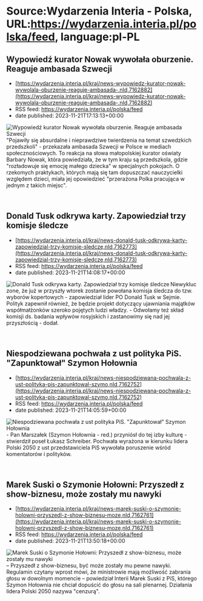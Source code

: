 # Source:Wydarzenia Interia - Polska, URL:https://wydarzenia.interia.pl/polska/feed, language:pl-PL

## Wypowiedź kurator Nowak wywołała oburzenie. Reaguje ambasada Szwecji
 - [https://wydarzenia.interia.pl/kraj/news-wypowiedz-kurator-nowak-wywolala-oburzenie-reaguje-ambasada-,nId,7162882](https://wydarzenia.interia.pl/kraj/news-wypowiedz-kurator-nowak-wywolala-oburzenie-reaguje-ambasada-,nId,7162882)
 - RSS feed: https://wydarzenia.interia.pl/polska/feed
 - date published: 2023-11-21T17:13:13+00:00

<p><a href="https://wydarzenia.interia.pl/kraj/news-wypowiedz-kurator-nowak-wywolala-oburzenie-reaguje-ambasada-,nId,7162882"><img align="left" alt="Wypowiedź kurator Nowak wywołała oburzenie. Reaguje ambasada Szwecji" src="https://i.iplsc.com/wypowiedz-kurator-nowak-wywolala-oburzenie-reaguje-ambasada/000GVJ1VN6UTJAR1-C321.jpg" /></a>&quot;Pojawiły się absurdalne i nieprawdziwe twierdzenia na temat szwedzkich przedszkoli&quot; - przekazała ambasada Szwecji w Polsce w mediach społecznościowych. To reakcja na słowa małopolskiej kurator oświaty Barbary Nowak, która powiedziała, że w tym kraju są przedszkola, gdzie &quot;rozładowuje się emocję małego dziecka&quot; w specjalnych pokojach. O rzekomych praktykach, których mają się tam dopuszczać nauczycielki względem dzieci, miała jej opowiedzieć &quot;przerażona Polka pracująca w jednym z takich miejsc&quot;.</p><br clear="all" />

## Donald Tusk odkrywa karty. Zapowiedział trzy komisje śledcze
 - [https://wydarzenia.interia.pl/kraj/news-donald-tusk-odkrywa-karty-zapowiedzial-trzy-komisje-sledcze,nId,7162773](https://wydarzenia.interia.pl/kraj/news-donald-tusk-odkrywa-karty-zapowiedzial-trzy-komisje-sledcze,nId,7162773)
 - RSS feed: https://wydarzenia.interia.pl/polska/feed
 - date published: 2023-11-21T14:08:17+00:00

<p><a href="https://wydarzenia.interia.pl/kraj/news-donald-tusk-odkrywa-karty-zapowiedzial-trzy-komisje-sledcze,nId,7162773"><img align="left" alt="Donald Tusk odkrywa karty. Zapowiedział trzy komisje śledcze" src="https://i.iplsc.com/donald-tusk-odkrywa-karty-zapowiedzial-trzy-komisje-sledcze/000I1Z2A8OT1RO6S-C321.jpg" /></a>Niewykluczone, że już w przyszły wtorek zostanie powołana komisja śledcza do tzw. wyborów kopertowych - zapowiedział lider PO Donald Tusk w Sejmie. Polityk zapewnił również, że będzie projekt dotyczący ujawniania majątków współmałżonków szeroko pojętych ludzi władzy. - Odwołamy też skład komisji ds. badania wpływów rosyjskich i zastanowimy się nad jej przyszłością - dodał.
</p><br clear="all" />

## Niespodziewana pochwała z ust polityka PiS. "Zapunktował" Szymon Hołownia
 - [https://wydarzenia.interia.pl/kraj/news-niespodziewana-pochwala-z-ust-polityka-pis-zapunktowal-szymo,nId,7162752](https://wydarzenia.interia.pl/kraj/news-niespodziewana-pochwala-z-ust-polityka-pis-zapunktowal-szymo,nId,7162752)
 - RSS feed: https://wydarzenia.interia.pl/polska/feed
 - date published: 2023-11-21T14:05:59+00:00

<p><a href="https://wydarzenia.interia.pl/kraj/news-niespodziewana-pochwala-z-ust-polityka-pis-zapunktowal-szymo,nId,7162752"><img align="left" alt="Niespodziewana pochwała z ust polityka PiS. &quot;Zapunktował&quot; Szymon Hołownia " src="https://i.iplsc.com/niespodziewana-pochwala-z-ust-polityka-pis-zapunktowal-szymo/000I1YB657LE6P13-C321.jpg" /></a>- Pan Marszałek (Szymon Hołownia - red.) przyniósł do tej izby kulturę - stwierdził poseł Łukasz Schreiber. Pochwała wyrażona w kierunku lidera Polski 2050 z ust przedstawiciela PiS wywołała poruszenie wśród komentatorów i polityków.</p><br clear="all" />

## Marek Suski o Szymonie Hołowni: Przyszedł z show-biznesu, może zostały mu nawyki
 - [https://wydarzenia.interia.pl/kraj/news-marek-suski-o-szymonie-holowni-przyszedl-z-show-biznesu-moze,nId,7162761](https://wydarzenia.interia.pl/kraj/news-marek-suski-o-szymonie-holowni-przyszedl-z-show-biznesu-moze,nId,7162761)
 - RSS feed: https://wydarzenia.interia.pl/polska/feed
 - date published: 2023-11-21T13:50:18+00:00

<p><a href="https://wydarzenia.interia.pl/kraj/news-marek-suski-o-szymonie-holowni-przyszedl-z-show-biznesu-moze,nId,7162761"><img align="left" alt="Marek Suski o Szymonie Hołowni: Przyszedł z show-biznesu, może zostały mu nawyki" src="https://i.iplsc.com/marek-suski-o-szymonie-holowni-przyszedl-z-show-biznesu-moze/000I20UK2WE82JK9-C321.jpg" /></a>– Przyszedł z show-biznesu, być może zostały mu pewne nawyki. Regulamin czytany wprost mówi, że ministrowie mają możliwość zabrania głosu w dowolnym momencie – powiedział Interii Marek Suski z PiS, którego Szymon Hołownia nie chciał dopuścić do głosu na sali plenarnej. Działania lidera Polski 2050 nazywa &quot;cenzurą&quot;.</p><br clear="all" />

